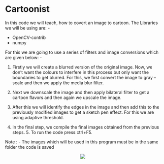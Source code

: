 # Cartoonist

In this code we will teach, how to covert an image to cartoon. The Libraries we will be using are: -
* OpenCV-contrib 
* numpy

For this we are going to use a series of filters and image conversions which are given below: -

1. Firstly we will create a blurred version of the original image. Now, we don’t want the colours to interfere in this process but only want the boundaries to get blurred. For this, we first convert the image to gray – scale and then we apply the media blur filter.

2. Next we downscale the image and then apply bilateral filter to get a cartoon flavors and then again we upscale the image.

3. After this we will identify the edges in the image and then add this to the previously modified images to get a sketch pen effect. For this we are using adaptive threshold.

4. In the final step, we compile the final images obtained from the previous steps. 5. To run the code press ctrl+F5.

Note : - The images which will be used in this program must be in the same folder the code is saved

<p align="center">
<img src="https://user-images.githubusercontent.com/72293452/111137482-d9321180-85a4-11eb-8e61-dae7d08bebaa.jpg">
</p>
